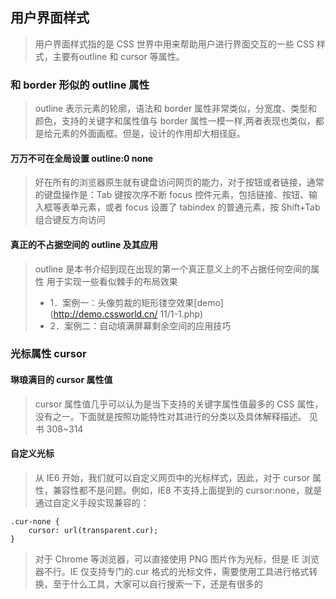 <!--
 * @Author: your name
 * @Date: 2019-11-05 12:25:13
 * @LastEditTime: 2020-08-11 15:18:17
 * @LastEditors: Please set LastEditors
 * @Description: In User Settings Edit
 * @FilePath: \cssWorld\第十一章\note.md
-->
## 用户界面样式
> 用户界面样式指的是 CSS 世界中用来帮助用户进行界面交互的一些 CSS 样式，主要有outline 和 cursor 等属性。

### 和 border 形似的 outline 属性
> outline 表示元素的轮廓，语法和 border 属性非常类似，分宽度、类型和颜色，支持的关键字和属性值与 border 属性一模一样,两者表现也类似，都是给元素的外面画框。但是，设计的作用却大相径庭。

#### 万万不可在全局设置 outline:0 none
> 好在所有的浏览器原生就有键盘访问网页的能力，对于按钮或者链接，通常的键盘操作是：Tab 键按次序不断 focus 控件元素，包括链接、按钮、输入框等表单元素，或者 focus 设置了 tabindex 的普通元素，按 Shift+Tab 组合键反方向访问

#### 真正的不占据空间的 outline 及其应用
> outline 是本书介绍到现在出现的第一个真正意义上的不占据任何空间的属性
> 用于实现一些看似棘手的布局效果
> + 1．案例一：头像剪裁的矩形镂空效果[demo](http://demo.cssworld.cn/ 11/1-1.php)
> + 2．案例二：自动填满屏幕剩余空间的应用技巧

### 光标属性 cursor
#### 琳琅满目的 cursor 属性值
> cursor 属性值几乎可以认为是当下支持的关键字属性值最多的 CSS 属性，没有之一。下面就是按照功能特性对其进行的分类以及具体解释描述。
> 见书 308~314

#### 自定义光标
> 从 IE6 开始，我们就可以自定义网页中的光标样式，因此，对于 cursor 属性，兼容性都不是问题。例如，IE8 不支持上面提到的 cursor:none，就是通过自定义手段实现兼容的：

    .cur-none { 
        cursor: url(transparent.cur); 
    }

> 对于 Chrome 等浏览器，可以直接使用 PNG 图片作为光标，但是 IE 浏览器不行。IE 仅支持专门的.cur 格式的光标文件，需要使用工具进行格式转换，至于什么工具，大家可以自行搜索一下，还是有很多的